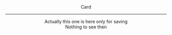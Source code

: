 <div align='center'>
  Card

  ---
  
  Actually this one is here only for saving  
  Nothing to see then
</div>
